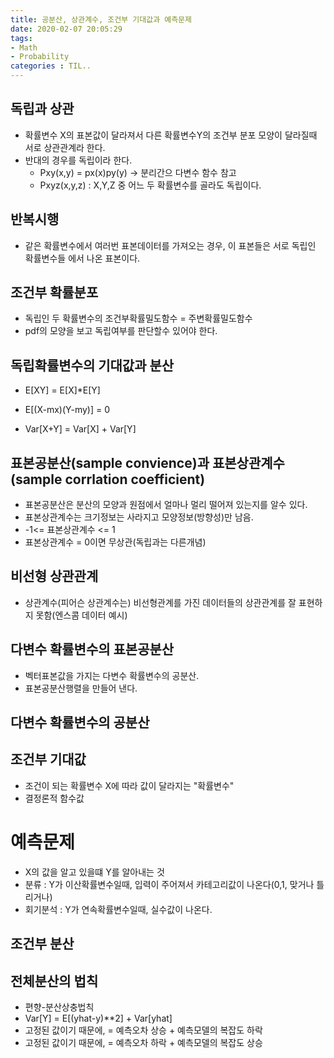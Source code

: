 ```yaml
---
title: 공분산, 상관계수, 조건부 기대값과 예측문제
date: 2020-02-07 20:05:29
tags:
- Math
- Probability
categories : TIL..
---
```


## 독립과 상관
- 확률변수 X의 표본값이 달라져서 다른 확률변수Y의 조건부 분포 모양이 달라질때 서로 상관관계라 한다.
- 반대의 경우를 독립이라 한다.
  - Pxy(x,y) = px(x)py(y) -> 분리간으 다변수 함수 참고
  - Pxyz(x,y,z) : X,Y,Z 중 어느 두 확률변수를 골라도 독립이다.

## 반복시행
- 같은 확률변수에서 여러번 표본데이터를 가져오는 경우, 이 표본들은 서로 독립인 확률변수들 에서 나온 표본이다.

## 조건부 확률분포
- 독립인 두 확률변수의 조건부확률밀도함수 = 주변확률밀도함수
- pdf의 모양을 보고 독립여부를 판단할수 있어야 한다.

## 독립확률변수의 기대값과 분산
- E[XY] = E[X]*E[Y]
- E[(X-mx)(Y-my)] = 0

- Var[X+Y] = Var[X] + Var[Y]

## 표본공분산(sample convience)과 표본상관계수(sample corrlation coefficient)
- 표본공분산은 분산의 모양과 원점에서 얼마나 멀리 떨어져 있는지를 알수 있다.
- 표본상관계수는 크기정보는 사라지고 모양정보(방향성)만 남음.
- -1<= 표본상관계수 <= 1
- 표본상관계수 = 0이면 무상관(독립과는 다른개념) 

## 비선형 상관관계
- 상관계수(피어슨 상관계수는) 비선형관계를 가진 데이터들의 상관관계를 잘 표현하지 못함(엔스콤 데이터 예시)

## 다변수 확률변수의 표본공분산
- 벡터표본값을 가지는 다변수 확률변수의 공분산.
- 표본공분산행렬을 만들어 낸다.

## 다변수 확률변수의 공분산

## 조건부 기대값
- 조건이 되는 확률변수 X에 따라 값이 달라지는 "확률변수"
- 결정론적 함수값

# 예측문제
- X의 값을 알고 있을떄 Y를 알아내는 것
- 분류 : Y가 이산확률변수일때, 입력이 주어져서 카테고리값이 나온다(0,1, 맞거나 틀리거나)
- 회기분석 : Y가 연속확률변수일때, 실수값이 나온다. 

## 조건부 분산

## 전체분산의 법칙
- 편향-분산상충법칙
- Var[Y] = E[(yhat-y)**2] + Var[yhat]
- 고정된 값이기 때문에, = 예측오차 상승 + 예측모델의 복잡도 하락
- 고정된 값이기 때문에, = 예측오차 하락 + 예측모델의 복잡도 상승


